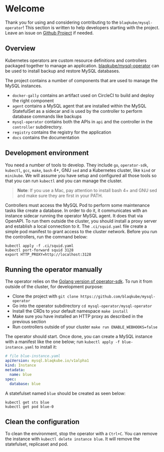 # Welcome

Thank you for using and considering contributing to the
`blaqkube/mysql-operator`! This section is written to help developers
starting with the project. Leave an issue on
[Github Project](https://github.com/blaqkube/mysql-operator/issues) if needed.

## Overview

Kubernetes operators are custom resource definitions and controllers packaged
together to manage an application.
[blaqkube/mysql-operator](https://github.com/blaqkube/mysql-operator) can be
used to install backup and restore MySQL databases.

The project contains a number of components that are used to manage the
MySQL instances.

- `docker-gally` contains an artifact used on CircleCI to build and deploy
  the right component
- `agent` contains a MySQL agent that are installed within the MySQL
  StatefulSet as a sidecar and is used by the controller to perform
  database commands like backups
- `mysql-operator` contains both the APIs in `api` and the controller in the
  `controller` subdirectory.
- `registry` contains the registry for the application
- `docs` contains the documentation

## Development environment

You need a number of tools to develop. They include `go`, `operator-sdk`,
`kubectl`, `gcc`, `make`, `bash` 4+, GNU `sed` and a Kubernetes cluster, like
`kind` or `minikube`. We will assume you have setup and configured all those
tools so that you can run `kubectl` and you can manage the cluster.

> **Note**: If you use a Mac, pay attention to install bash 4+ and GNU sed and
> make sure they are first in your PATH.

Controllers must access the MySQL Pod to perform some maintenance tasks like
create a database. In order to do it, it communicates with an instance sidecar
running the operator MySQL agent. It does that via OpenAPI. To run them
outside the cluster, you should install a proxy server and establish a
local connection to it. The `.ci/squid.yaml` file create a simple pod manifest
to grant access to the cluster network. Before you run the controllers, run
the command below:

```shell
kubectl apply -f .ci/squid.yaml
kubectl port-forward squid 3128
export HTTP_PROXY=http://localhost:3128
```

## Running the operator manually

The operator relies on the
[Golang version of operator-sdk](https://sdk.operatorframework.io/docs/building-operators/golang/).
To run it from outside of the cluster, for development purpose:

- Clone the project with `git clone https://github.com/blaqkube/mysql-operator`
- Go into the operator subdirectory `cd mysql-operator/mysql-operator`
- Install the CRDs to your default namespace `make install`
- Make sure you have installed an HTTP proxy as described in the previous
  section
- Run controllers outside of your cluster `make run ENABLE_WEBHOOKS=false`

The operator should start. Once done, you can create a MySQL instance with a
manifest like the one below; run `kubectl apply -f blue-instance.yaml` to
install it:

```yaml
# file blue-instance.yaml
apiVersion: mysql.blaqkube.io/v1alpha1
kind: Instance
metadata:
  name: blue
spec:
  database: blue
```

A statefulset named `blue` should be created as seen below:

```shell
kubectl get sts blue
kubectl get pod blue-0
```

## Clean the configuration

To clean the environment, stop the operator with a `Ctrl+C`. You can remove the instance with `kubectl delete instance blue`. It will remove the statefulset, replicaset and pod.
